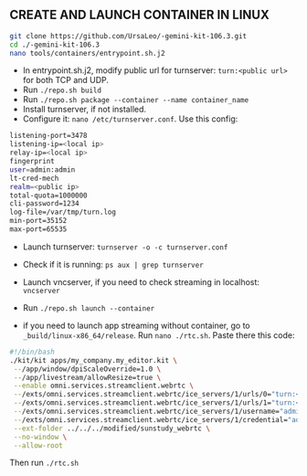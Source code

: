 ## CREATE AND LAUNCH CONTAINER IN LINUX

```bash
git clone https://github.com/UrsaLeo/-gemini-kit-106.3.git
cd ./-gemini-kit-106.3
nano tools/containers/entrypoint.sh.j2
```


* In entrypoint.sh.j2, modify public url for turnserver: `turn:<public url>` for both TCP and UDP.
* Run `./repo.sh build`
* Run `./repo.sh package --container --name container_name`
* Install turnserver, if not installed.
* Configure it: `nano /etc/turnserver.conf`. Use this config:

```bash
listening-port=3478
listening-ip=<local ip>
relay-ip=<local ip>
fingerprint
user=admin:admin
lt-cred-mech
realm=<public ip>
total-quota=1000000
cli-password=1234
log-file=/var/tmp/turn.log
min-port=35152
max-port=65535
```
* Launch turnserver: `turnserver -o -c turnserver.conf`
* Check if it is running: `ps aux | grep turnserver`
* Launch vncserver, if you need to check streaming in localhost: `vncserver`

* Run `./repo.sh launch --container`

* if you need to launch app streaming without container, go to `_build/linux-x86_64/release`.
Run `nano ./rtc.sh`. Paste there this code:
```bash
#!/bin/bash
./kit/kit apps/my_company.my_editor.kit \
 --/app/window/dpiScaleOverride=1.0 \
 --/app/livestream/allowResize=true \
 --enable omni.services.streamclient.webrtc \
 --/exts/omni.services.streamclient.webrtc/ice_servers/1/urls/0="turn:<public_ip>:3478?transport=udp" \
 --/exts/omni.services.streamclient.webrtc/ice_servers/1/urls/1="turn:<public_ip>:3478?transport=tcp" \
 --/exts/omni.services.streamclient.webrtc/ice_servers/1/username="admin" \
 --/exts/omni.services.streamclient.webrtc/ice_servers/1/credential="admin" \
 --ext-folder ../../../modified/sunstudy_webrtc \
 --no-window \
 --allow-root
 ```

 Then run `./rtc.sh`
